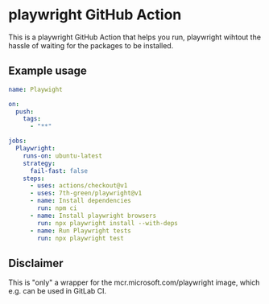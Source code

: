 # playwright GitHub Action

This is a playwright GitHub Action that helps you run, playwright wihtout the hassle of waiting for the packages to be installed.


## Example usage

```yaml
name: Playwight

on:
  push:
    tags:
      - "**"

jobs:
  Playwright:
    runs-on: ubuntu-latest
    strategy:
      fail-fast: false
    steps:
      - uses: actions/checkout@v1
      - uses: 7th-green/playwright@v1
      - name: Install dependencies
        run: npm ci
      - name: Install playwright browsers
        run: npx playwright install --with-deps
      - name: Run Playwright tests
        run: npx playwright test
```

## Disclaimer

This is "only" a wrapper for the mcr.microsoft.com/playwright image, which e.g. can be used in GitLab CI.
